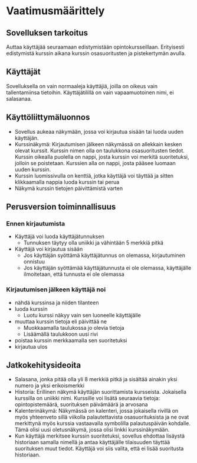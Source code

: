 # Vaatimusmäärittely

## Sovelluksen tarkoitus

Auttaa käyttäjää seuraamaan edistymistään opintokursseillaan. Erityisesti edistymistä kurssin aikana kurssin osasuoritusten ja pistekertymän
avulla.

## Käyttäjät

Sovelluksella on vain normaaleja käyttäjiä, joilla on oikeus vain tallentamiinsa tietoihin. Käyttäjätilillä on vain vapaamuotoinen nimi,
ei salasanaa.

## Käyttöliittymäluonnos

- Sovellus aukeaa näkymään, jossa voi kirjautua sisään tai luoda uuden käyttäjän.
- Kurssinäkymä: Kirjautumisen jälkeen näkymässä on allekkain kesken olevat kurssit. Kurssin nimen olla on taulukkona osasuoritusten tiedot.
Kurssin oikealla puolella on nappi, josta kurssin voi merkitä suoritetuksi, jolloin se poistetaan. Kurssien alla on nappi, josta pääsee
luomaan uuden kurssin.
- Kurssin luomissivulla on kenttiä, jotka käyttäjä voi täyttää ja sitten klikkaamalla nappia luoda kurssin tai perua
- Näkymä kurssin tietojen päivittämistä varten

## Perusversion toiminnallisuus

### Ennen kirjautumista
- Käyttäjä voi luoda käyttäjätunnuksen
  - Tunnuksen täytyy olla uniikki ja vähintään 5 merkkiä pitkä
- Käyttäjä voi kirjautua sisään
  - Jos käyttäjän syöttämä käyttäjätunnus on olemassa, kirjautuminen onnistuu
  - Jos käyttäjän syöttämää käyttäjätunnusta ei ole olemassa, käyttäjälle ilmoitetaan, että tunnusta ei ole olemassa

### Kirjautumisen jälkeen käyttäjä noi
- nähdä kurssinsa ja niiden tilanteen
- luoda kurssin
  - Luotu kurssi näkyy vain sen luoneelle käyttäjälle
- muuttaa kurssin tietoja eli päivittää ne
  - Muokkaamalla taulukossa jo olevia tietoja
  - Lisäämällä taulukkoon uusi rivi
- poistaa kurssin merkkaamalla sen suoritetuksi
- kirjautua ulos

## Jatkokehitysideoita
- Salasana, jonka pitää olla yli 8 merkkiä pitkä ja sisältää ainakin yksi numero ja yksi erikoismerkki
- Historia: Erillinen näkymä käyttäjän suorittamista kursseista. Jokaisella kurssilla on uniikki nimi. Kurssille voi lisätä seuraavia
tietoja: opintopistemäärä, suorituksen päivämäärä ja arvosana
- Kalenterinäkymä: Näkymässä on kalenteri, jossa jokaisella rivillä on myös yhteenveto sillä viikolla palautettavista osasuorituksista
ja ne ovat merkittynä myös kurssia vastaavalla symbolilla palautuspäivän kohdalle. Tämä olisi uusi oletusnäkymä, jossa olisi linkki
kurssinäkymään.
- Kun käyttäjä merkitsee kurssin suoritetuksi, sovellus ehdottaa lisäystä historiaan samalla nimellä ja antaa käyttäjälle tilaisuuden
täyttää suorituksen muut tiedot. Käyttäjä voi siis valita, että ei lisää suoritusta historiaan.
